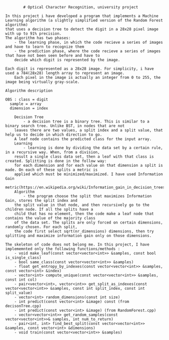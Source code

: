 			# Optical Character Recognition, university project

	In this project i have developed a program that implements a Machine Learning algorithm (a slightly simplified version of the Random Forest algorithm) 
    that uses a decision tree to detect the digit in a 28x28 pixel image with up to 91% precision.
	The algorithm has two phases: 
		- the learning phase, in which the code recieve a series of images and have to learn to recognize them
		- the prediction phase, where the code recieve a series of images that have not been seen before and have to 
	    decide which digit is represented by the image.

	Each digit is represented as a 28x28 image. For simplicity, i have used a 784(28x28) length array to represent an image.
        Each pixel in the image is actually an integer from 0 to 255, the image being virtually gray-scale.

	Algorithm description

    OBS : class = digit
	  sample = array
	  dimension = index

    	Decision Tree
			- a decision tree is a binary tree. This is similar to a binary search tree. Unlike BST, in nodes that are not 
		leaves there are two values, a split index and a split value, that help us to decide in which direction to go.
		A leaf node contains the predicted class for the input array.
    	Learning
			- learning is done by dividing the data set by a certain rule, in a recursive way. When, from a division, 
		result a single class data set, then a leaf with that class is created. Splitting is done in the follow way: 
		for each dimension and for each value on that dimension a split is made. On each of these splits a metric is 
		applied which must be minimized/maximized. I have used Information Gain 
		metric(https://en.wikipedia.org/wiki/Information_gain_in_decision_trees).
    	Algorithm
			- the program choose the split that maximizes Information Gain, stores the split index and 
		the split value in that node, and then recursively go to the children node. If all the splits have a 
		child that has no element, then the code make a leaf node that contains the value of the majority class 
		of the data set. The splits are only forced on certain dimensions, randomly chosen. For each split, 
		the code first select sqrt(nr_dimensions) dimensions, then try splitting and maximize information gain only on those dimensions.

	The skeleton of code does not belong me. In this project, I have implememnted only the following functions/methods :
		- void make_leaf(const vector<vector<int>> &samples, const bool is_single_class)
		- bool same_class(const vector<vector<int>> &samples)
		- float get_entropy_by_indexes(const vector<vector<int>> &samples, const vector<int> &index)
		- vector<int> compute_unique(const vector<vector<int>> &samples, const int col)
		- pair<vector<int>, vector<int>> get_split_as_indexes(const vector<vector<int>> &samples, const int split_index, const int split_value)
		- vector<int> random_dimensions(const int size)
		- int predict(const vector<int> &image) const (from decisonTree.cpp)
		- int predict(const vector<int> &image) (from RandomForest.cpp)
		- vector<vector<int>> get_random_samples(const vector<vector<int>>& samples, int num_to_return)
		- pair<int, int> find_best_split(const vector<vector<int>> &samples, const vector<int> &dimensions)
		- void train(const vector<vector<int>> &samples)
